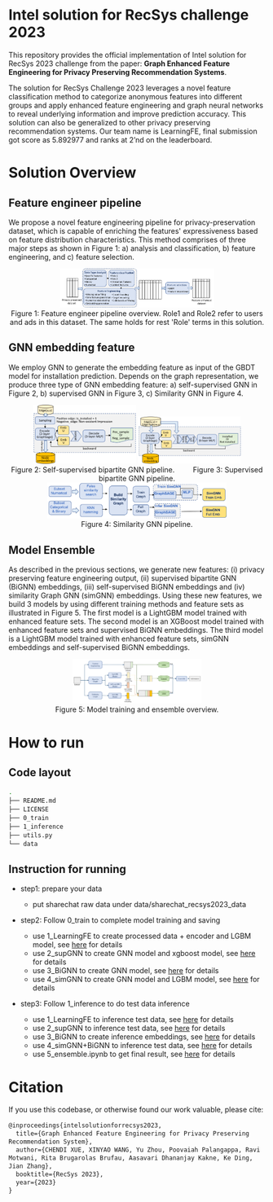 # Intel solution for RecSys challenge 2023

This repository provides the official implementation of Intel solution for RecSys 2023 challenge from the paper: **Graph Enhanced Feature Engineering for Privacy Preserving Recommendation Systems**.

The solution for RecSys Challenge 2023 leverages a novel feature classification method to categorize anonymous features into different groups and apply enhanced feature engineering and graph neural networks to reveal underlying information and improve prediction accuracy. This solution can also be generalized to other privacy preserving recommendation systems. Our team name is LearningFE, final submission got score as 5.892977 and ranks at 2’nd on the leaderboard. 

# Solution Overview
## Feature engineer pipeline 
We propose a novel feature engineering pipeline for privacy-preservation dataset, which is capable of enriching the features' expressiveness based on feature distribution characteristics. This method comprises of three major steps as shown in Figure 1: a) analysis and classification, b) feature engineering, and c) feature selection. 

<div align="center">
  <img src="docs/graphs/fe_overview.png" width = "60%" alt="Figure 1" />
  <br>
  <center>Figure 1: Feature engineer pipeline overview. Role1 and Role2 refer to users and ads in this dataset. The same holds for rest 'Role' terms in this solution.</center>
</div>

## GNN embedding feature
We employ GNN to generate the embedding feature as input of the GBDT model for installation prediction. Depends on the graph representation, we produce three type of GNN embedding feature: a) self-supervised GNN in Figure 2, b) supervised GNN in Figure 3, c) Similarity GNN in Figure 4.


<div align="center">
  <img src="docs/graphs/self_supGNN_pipeline.png" width = "40%" alt="Figure 2" />
  <img src="docs/graphs/supGNN_pipeline.png" width = "40%" alt="Figure 3" />
  <br>
  <center>Figure 2: Self-supervised bipartite GNN pipeline. &emsp;&emsp; Figure 3: Supervised bipartite GNN pipeline.</center>
</div>

<div align="center">
  <img src="docs/graphs/simGNN_pipeline.png" width = "70%" alt="Figure 4" />
  <br>
  <center>Figure 4: Similarity GNN pipeline.</center>
</div>

## Model Ensemble
As described in the previous sections, we generate new features: (i) privacy preserving feature engineering output, (ii) supervised bipartite GNN (BiGNN) embeddings, (iii) self-supervised BiGNN embeddings and (iv) similarity Graph GNN (simGNN) embeddings. Using these new features, we build 3 models by using different training methods and feature sets as illustrated in Figure 5. The first model is a LightGBM model trained with enhanced feature sets. The second model is an XGBoost model trained with enhanced feature sets and supervised BiGNN embeddings. The third model is a LightGBM model trained with enhanced feature sets, simGNN embeddings and self-supervised BiGNN embeddings.


<div align="center">
  <img src="docs/graphs/ensemble.png" width = "50%" alt="Figure 5" />
  <br>
  <center>Figure 5: Model training and ensemble overview.</center>
</div>


# How to run
## Code layout
``` bash
.
├── README.md
├── LICENSE
├── 0_train
├── 1_inference
├── utils.py
└── data
```

## Instruction for running

* step1: prepare your data
  * put sharechat raw data under data/sharechat_recsys2023_data

* step2: Follow 0_train to complete model training and saving
  * use 1\_LearningFE to create processed data + encoder and LGBM model, see [here](0_train/1_LearningFE/README.md) for details
  * use 2\_supGNN to create GNN model and xgboost model, see [here](0_train/2_supGNN/README.md) for details
  * use 3\_BiGNN to create GNN model, see [here](0_train/3_BiGNN/README.md) for details
  * use 4\_simGNN to create GNN model and LGBM model, see [here](0_train/4_simGNN/README.md) for details

* step3: Follow 1_inference to do test data inference
  * use 1\_LearningFE to inference test data, see [here](1_inference/1_LearningFE/README.md) for details
  * use 2\_supGNN to inference test data, see [here](1_inference/1_LearningFE/README.md) for details
  * use 3\_BiGNN to create inference embeddings, see [here](1_inference/2_supGNN/README.md) for details
  * use 4\_simGNN+BiGNN to inference test data, see [here](1_inference/3_BiGNN/README.md) for details
  * use 5\_ensemble.ipynb to get final result, see [here](1_inference/4_ensemble.ipynb) for details

# Citation
If you use this codebase, or otherwise found our work valuable, please cite:

```
@inproceedings{intelsolutionforrecsys2023,
  title={Graph Enhanced Feature Engineering for Privacy Preserving Recommendation System},
  author={CHENDI XUE, XINYAO WANG, Yu Zhou, Poovaiah Palangappa, Ravi Motwani, Rita Brugarolas Brufau, Aasavari Dhananjay Kakne, Ke Ding, Jian Zhang},
  booktitle={RecSys 2023},
  year={2023}
}
```